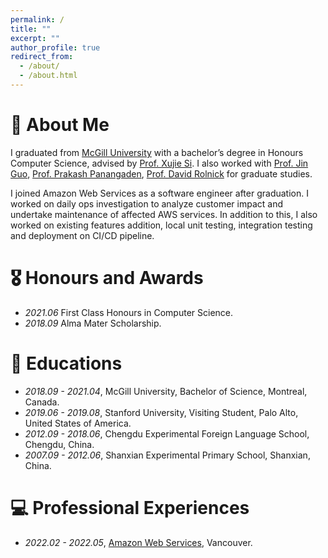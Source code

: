 ```yaml
---
permalink: /
title: ""
excerpt: ""
author_profile: true
redirect_from: 
  - /about/
  - /about.html
---
```

# 👦 About Me
I graduated from [McGill University](https://www.mcgill.ca) with a bachelor’s degree in Honours Computer Science, advised by [Prof. Xujie Si](https://www.cs.mcgill.ca/~xsi). I also worked with [Prof. Jin Guo](https://www.cs.mcgill.ca/~jguo/lab.html), [Prof. Prakash Panangaden](https://www.cs.mcgill.ca/~prakash/), [Prof. David Rolnick](https://davidrolnick.com/) for graduate studies.

I joined Amazon Web Services as a software engineer after graduation. I worked on daily ops investigation to analyze customer impact and undertake maintenance of affected AWS services. In addition to this, I also worked on existing features addition, local unit testing, integration testing and deployment on CI/CD pipeline.


# 🎖 Honours and Awards
- *2021.06* First Class Honours in Computer Science. 
- *2018.09* Alma Mater Scholarship.

# 📖 Educations
- *2018.09 - 2021.04*, McGill University, Bachelor of Science, Montreal, Canada.
- *2019.06 - 2019.08*, Stanford University, Visiting Student, Palo Alto, United States of America.
- *2012.09 - 2018.06*, Chengdu Experimental Foreign Language School, Chengdu, China.
- *2007.09 - 2012.06*, Shanxian Experimental Primary School, Shanxian, China.


# 💻 Professional Experiences
- *2022.02 - 2022.05*, [Amazon Web Services](https://aws.amazon.com/), Vancouver.


